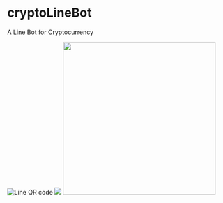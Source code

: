 # cryptoLineBot
A Line Bot for Cryptocurrency

![Line QR code](https://qr-official.line.me/M/fJ7oSG33xP.png)
<img src = "https://qr-official.line.me/M/fJ7oSG33xP.png">
<img src="https://qr-official.line.me/M/fJ7oSG33xP.png" width="350"/>
